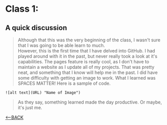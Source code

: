
# Class 1:

## A quick discussion

> Although that this was the very beginning of the class, I wasn't sure that I was going to be able learn to much.  
> However, this is the first time that I have delved into GitHub.  I had played around with it in the past, but never really took a look at it's capabilities.
> The pages feature is really cool, as I don't have to maintain a website as I update all of my projects.
> That was pretty neat, and something that I know will help me in the past.
> I did have some difficulty with getting an image to work.  What I learned was SPACES MATTER!  Here is a sample of code.

```![alt text](URL) "Name of Image")```

> As they say, something learned made the day productive.  Or maybe, it's just me.

[<--BACK](README.md)